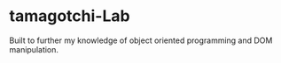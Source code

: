 # tamagotchi-Lab

Built to further my knowledge of object oriented programming and DOM manipulation.